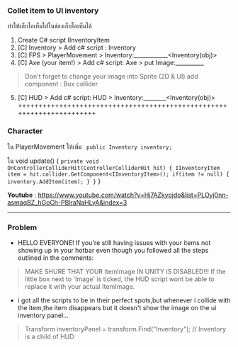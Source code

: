 ### **Collet item to UI inventory**
ทำให้เก็บไอเท็มใส่ในช่องเก็บไอเท็มได้

1. Create C# script IInventoryItem
2. [C] Inventory > Add c# script : Inventory
3. [C] FPS > PlayerMovement > Inventory:____________<Inventory(obj)>
4. [C] Axe (your item!) > Add c# script: Axe > put Image:__________ 
> Don't forget to change your image into Sprite (2D & UI)
> add component : Box collider 
5. [C] HUD > Add c# script: HUD > Inventory:________<Inventory(obj)>
++++++++++++++++++++++++++++++++++++++++++++++++++++++++++++++++++++++
### **Character**
ใน PlayerMovement ให้เพิ่ม
` public Inventory inventory;`

ใน void update()
{
    `private void OnControllerColliderHit(ControllerColliderHit hit)
        {
            IInventoryItem item = hit.collider.GetComponent<IInventoryItem>();
            if(item != null)
            {
                inventory.AddItem(item);
            }
        }`
}



**Youtube** : https://www.youtube.com/watch?v=Hj7AZkyojdo&list=PLOyj0nn-asmaqBZ_hGoCh-PBlraNaHLyA&index=3

-----------------------------------------------------------------------------------
### **Problem**

- HELLO EVERYONE!
If you're still having issues with your items not showing up in your hotbar even though you followed all the steps outlined in the comments:
> MAKE SHURE THAT YOUR ItemImage IN UNITY IS DISABLED!!!
> If the little box next to 'Image' is ticked, the HUD script wont be able to replace it with your actual ItemImage.

- i got all the scripts to be in their perfect spots,but whenever i collide with the item,the item disappears but it doesn't show the image on the ui inventory panel...

> Transform inventoryPanel = transform.Find("Inventory");    // Inventory is a child of HUD

